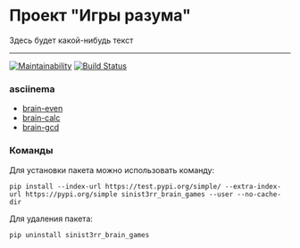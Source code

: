 #  Проект "Игры разума"

Здесь будет какой-нибудь текст 

---
[![Maintainability](https://api.codeclimate.com/v1/badges/811f8bef0daed62f80f8/maintainability)](https://codeclimate.com/github/sinist3rr/python-project-lvl1/maintainability)
[![Build Status](https://travis-ci.org/sinist3rr/python-project-lvl1.svg?branch=master)](https://travis-ci.org/sinist3rr/python-project-lvl1)

### asciinema

- [brain-even](https://asciinema.org/a/L4KeGB8RhkHt1mqAJgxVGsnYQ)
- [brain-calc](https://asciinema.org/a/7PrWdHnP5Py2JSWtn1vGFVKGD)
- [brain-gcd](https://asciinema.org/a/20HjMjyq5YDQMYFv3kb4UnN8Q)

### Команды
Для установки пакета можно использовать команду:
```
pip install --index-url https://test.pypi.org/simple/ --extra-index-url https://pypi.org/simple sinist3rr_brain_games --user --no-cache-dir
```

Для удаления пакета:
```
pip uninstall sinist3rr_brain_games
```

